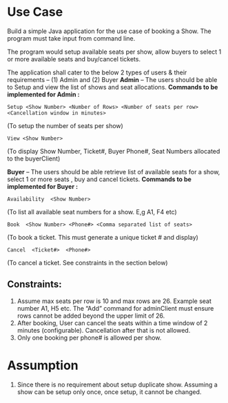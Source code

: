 # Use Case

Build a simple Java application for the use case of booking a Show. The program must take input from command line.

The program would setup available seats per show, allow buyers to select 1 or more available seats and buy/cancel tickets.

The application shall cater to the below 2 types of users & their requirements – (1) Admin and (2) Buyer
**Admin** – The users should be able to Setup and view the list of shows and seat allocations.
**Commands to be implemented for Admin :**

`Setup <Show Number> <Number of Rows> <Number of seats per row>  <Cancellation window in minutes>`  

(To setup the number of seats per show)

`View <Show Number>`  

(To display Show Number, Ticket#, Buyer Phone#, Seat Numbers allocated to the buyerClient)

**Buyer** – The users should be able retrieve list of available seats for a show, select 1 or more seats , buy and cancel tickets.
**Commands to be implemented for Buyer :**

`Availability  <Show Number>`   

(To list all available seat numbers for a show. E,g A1, F4 etc)

`Book  <Show Number> <Phone#> <Comma separated list of seats>` 

(To book a ticket. This must generate a unique ticket # and display)

`Cancel  <Ticket#>  <Phone#>`

(To cancel a ticket. See constraints in the section below)

## Constraints:

1. Assume max seats per row is 10 and max rows are 26. Example seat number A1,  H5 etc. The “Add” command for adminClient must ensure rows cannot be added beyond the upper limit of 26.
2. After booking, User can cancel the seats within a time window of 2 minutes (configurable).   Cancellation after that is not allowed.
3. Only one booking per phone# is allowed per show.

# Assumption
1. Since there is no requirement about setup duplicate show. Assuming a show can be setup only once, once setup, it cannot be changed.